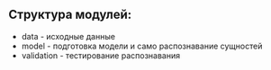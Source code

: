 ## Структура модулей:
- data - исходные данные
- model - подготовка модели и само распознавание сущностей
- validation - тестирование распознавания
